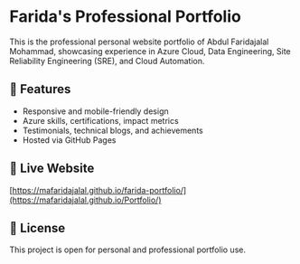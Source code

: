 # Farida's Professional Portfolio

This is the professional personal website portfolio of Abdul Faridajalal Mohammad, showcasing experience in Azure Cloud, Data Engineering, Site Reliability Engineering (SRE), and Cloud Automation.

## 🌟 Features
- Responsive and mobile-friendly design
- Azure skills, certifications, impact metrics
- Testimonials, technical blogs, and achievements
- Hosted via GitHub Pages

## 🚀 Live Website
[https://mafaridajalal.github.io/farida-portfolio/](https://mafaridajalal.github.io/Portfolio/)

## 📜 License
This project is open for personal and professional portfolio use.
